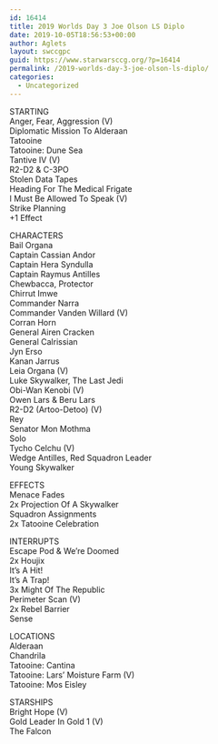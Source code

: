 ```yaml
---
id: 16414
title: 2019 Worlds Day 3 Joe Olson LS Diplo
date: 2019-10-05T18:56:53+00:00
author: Aglets
layout: swccgpc
guid: https://www.starwarsccg.org/?p=16414
permalink: /2019-worlds-day-3-joe-olson-ls-diplo/
categories:
  - Uncategorized
---
```

STARTING  
Anger, Fear, Aggression (V)  
Diplomatic Mission To Alderaan  
Tatooine  
Tatooine: Dune Sea  
Tantive IV (V)  
R2-D2 & C-3PO  
Stolen Data Tapes  
Heading For The Medical Frigate  
I Must Be Allowed To Speak (V)  
Strike Planning  
+1 Effect

CHARACTERS  
Bail Organa  
Captain Cassian Andor  
Captain Hera Syndulla  
Captain Raymus Antilles  
Chewbacca, Protector  
Chirrut Imwe  
Commander Narra  
Commander Vanden Willard (V)  
Corran Horn  
General Airen Cracken  
General Calrissian  
Jyn Erso  
Kanan Jarrus  
Leia Organa (V)  
Luke Skywalker, The Last Jedi  
Obi-Wan Kenobi (V)  
Owen Lars & Beru Lars  
R2-D2 (Artoo-Detoo) (V)  
Rey  
Senator Mon Mothma  
Solo  
Tycho Celchu (V)  
Wedge Antilles, Red Squadron Leader  
Young Skywalker

EFFECTS  
Menace Fades  
2x Projection Of A Skywalker  
Squadron Assignments  
2x Tatooine Celebration

INTERRUPTS  
Escape Pod & We’re Doomed  
2x Houjix  
It’s A Hit!  
It’s A Trap!  
3x Might Of The Republic  
Perimeter Scan (V)  
2x Rebel Barrier  
Sense

LOCATIONS  
Alderaan  
Chandrila  
Tatooine: Cantina  
Tatooine: Lars’ Moisture Farm (V)  
Tatooine: Mos Eisley

STARSHIPS  
Bright Hope (V)  
Gold Leader In Gold 1 (V)  
The Falcon